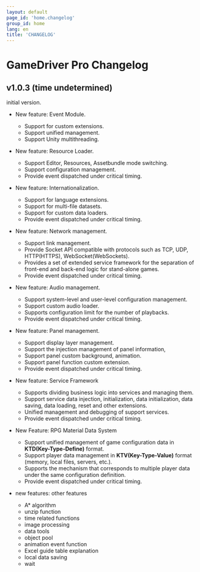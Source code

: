 ```yaml
---
layout: default
page_id: 'home.changelog'
group_id: home
lang: en
title: 'CHANGELOG'
---
```

# GameDriver Pro Changelog

## v1.0.3 (time undetermined)
initial version.  

+ New feature: Event Module.
  + Support for custom extensions.
  + Support unified management.
  + Support Unity multithreading.

+ New feature: Resource Loader.
  + Support Editor, Resources, Assetbundle mode switching.
  + Support configuration management.
  + Provide event dispatched under critical timing.

+ New feature: Internationalization.
  + Support for language extensions.
  + Support for multi-file datasets.
  + Support for custom data loaders.
  + Provide event dispatched under critical timing.

+ New feature: Network management.
  + Support link management.
  + Provide Socket API compatible with protocols such as TCP, UDP, HTTP(HTTPS), WebSocket(WebSockets).
  + Provides a set of extended service framework for the separation of front-end and back-end logic for stand-alone games.
  + Provide event dispatched under critical timing.

+ New feature: Audio management.
  + Support system-level and user-level configuration management.
  + Support custom audio loader.
  + Supports configuration limit for the number of playbacks.
  + Provide event dispatched under critical timing.

+ New feature: Panel management.
  + Support display layer management.
  + Support the injection management of panel information,
  + Support panel custom background, animation.
  + Support panel function custom extension.
  + Provide event dispatched under critical timing.

+ New feature: Service Framework
  + Supports dividing business logic into services and managing them.
  + Support service data injection, initialization, data initialization, data saving, data loading, reset and other extensions.
  + Unified management and debugging of support services.
  + Provide event dispatched under critical timing.

+ New Feature: RPG Material Data System
  + Support unified management of game configuration data in **KTD(Key-Type-Define)** format.
  + Support player data management in **KTV(Key-Type-Value)** format (memory, local files, servers, etc.).
  + Supports the mechanism that corresponds to multiple player data under the same configuration definition.
  + Provide event dispatched under critical timing.

+ new features: other features
  + A\* algorithm
  + unzip function
  + time related functions
  + image processing
  + data tools
  + object pool
  + animation event function
  + Excel guide table explanation
  + local data saving
  + wait